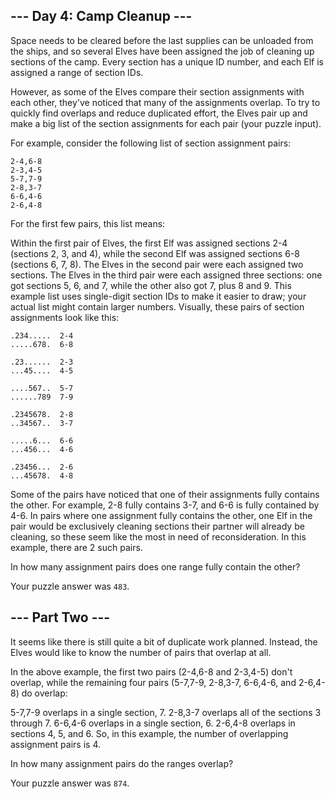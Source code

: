 ## --- Day 4: Camp Cleanup ---

Space needs to be cleared before the last supplies can be unloaded from the ships, and so several Elves have been assigned the job of cleaning up sections of the camp. Every section has a unique ID number, and each Elf is assigned a range of section IDs.

However, as some of the Elves compare their section assignments with each other, they've noticed that many of the assignments overlap. To try to quickly find overlaps and reduce duplicated effort, the Elves pair up and make a big list of the section assignments for each pair (your puzzle input).

For example, consider the following list of section assignment pairs:
```
2-4,6-8
2-3,4-5
5-7,7-9
2-8,3-7
6-6,4-6
2-6,4-8
```
For the first few pairs, this list means:

Within the first pair of Elves, the first Elf was assigned sections 2-4 (sections 2, 3, and 4), while the second Elf was assigned sections 6-8 (sections 6, 7, 8).
The Elves in the second pair were each assigned two sections.
The Elves in the third pair were each assigned three sections: one got sections 5, 6, and 7, while the other also got 7, plus 8 and 9.
This example list uses single-digit section IDs to make it easier to draw; your actual list might contain larger numbers. Visually, these pairs of section assignments look like this:

```
.234.....  2-4
.....678.  6-8

.23......  2-3
...45....  4-5

....567..  5-7
......789  7-9

.2345678.  2-8
..34567..  3-7

.....6...  6-6
...456...  4-6

.23456...  2-6
...45678.  4-8
```

Some of the pairs have noticed that one of their assignments fully contains the other. For example, 2-8 fully contains 3-7, and 6-6 is fully contained by 4-6. In pairs where one assignment fully contains the other, one Elf in the pair would be exclusively cleaning sections their partner will already be cleaning, so these seem like the most in need of reconsideration. In this example, there are 2 such pairs.

In how many assignment pairs does one range fully contain the other?

Your puzzle answer was `483`.

## --- Part Two ---

It seems like there is still quite a bit of duplicate work planned. Instead, the Elves would like to know the number of pairs that overlap at all.

In the above example, the first two pairs (2-4,6-8 and 2-3,4-5) don't overlap, while the remaining four pairs (5-7,7-9, 2-8,3-7, 6-6,4-6, and 2-6,4-8) do overlap:

5-7,7-9 overlaps in a single section, 7.
2-8,3-7 overlaps all of the sections 3 through 7.
6-6,4-6 overlaps in a single section, 6.
2-6,4-8 overlaps in sections 4, 5, and 6.
So, in this example, the number of overlapping assignment pairs is 4.

In how many assignment pairs do the ranges overlap?

Your puzzle answer was `874`.